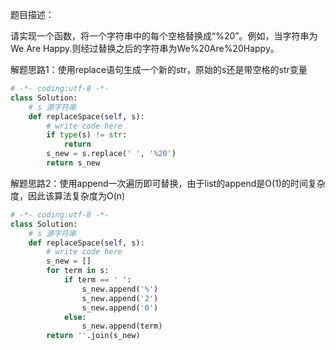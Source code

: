 题目描述：

请实现一个函数，将一个字符串中的每个空格替换成“%20”。例如，当字符串为We Are Happy.则经过替换之后的字符串为We%20Are%20Happy。

解题思路1：使用replace语句生成一个新的str，原始的s还是带空格的str变量

```Python
# -*- coding:utf-8 -*-
class Solution:
    # s 源字符串
    def replaceSpace(self, s):
        # write code here
        if type(s) != str:
            return
        s_new = s.replace(' ', '%20')
        return s_new
```



解题思路2：使用append一次遍历即可替换，由于list的append是O(1)的时间复杂度，因此该算法复杂度为O(n)

```Python
# -*- coding:utf-8 -*-
class Solution:
    # s 源字符串
    def replaceSpace(self, s):
        # write code here
        s_new = []
        for term in s:
            if term == ' ':
                s_new.append('%')
                s_new.append('2')
                s_new.append('0')
            else:
                s_new.append(term)
        return ''.join(s_new)
```

